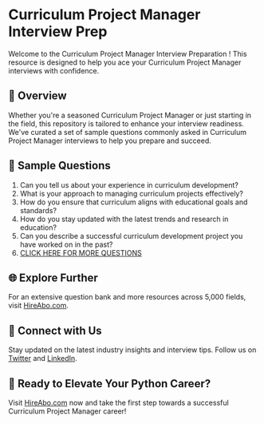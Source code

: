 # Curriculum Project Manager Interview Prep

Welcome to the Curriculum Project Manager Interview Preparation ! This resource is designed to help you ace your Curriculum Project Manager interviews with confidence.

## 🚀 Overview

Whether you're a seasoned Curriculum Project Manager or just starting in the field, this repository is tailored to enhance your interview readiness. We've curated a set of sample questions commonly asked in Curriculum Project Manager interviews to help you prepare and succeed.

## 📝 Sample Questions

1. Can you tell us about your experience in curriculum development?
2. What is your approach to managing curriculum projects effectively?
3. How do you ensure that curriculum aligns with educational goals and standards?
4. How do you stay updated with the latest trends and research in education?
5. Can you describe a successful curriculum development project you have worked on in the past?
6. [CLICK HERE FOR MORE QUESTIONS](https://hireabo.com/job/4_4_14/Curriculum%20Project%20Manager)

## 🌐 Explore Further

For an extensive question bank and more resources across 5,000 fields, visit [HireAbo.com](https://www.hireabo.com).

## 📱 Connect with Us

Stay updated on the latest industry insights and interview tips. Follow us on [Twitter](https://twitter.com/hireabo) and [LinkedIn](https://www.linkedin.com/in/hire-abo-3609972a8/).

## 🚀 Ready to Elevate Your Python Career?

Visit [HireAbo.com](https://www.hireabo.com) now and take the first step towards a successful Curriculum Project Manager career!